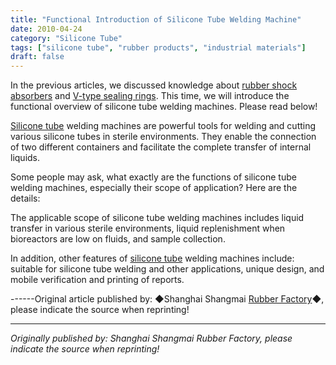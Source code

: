 ```yaml
---
title: "Functional Introduction of Silicone Tube Welding Machine"
date: 2010-04-24
category: "Silicone Tube"
tags: ["silicone tube", "rubber products", "industrial materials"]
draft: false
---
```


In the previous articles, we discussed knowledge about [rubber shock absorbers](http://www.smpolymer.com/) and [V-type sealing rings](http://www.smpolymer.com/). This time, we will introduce the functional overview of silicone tube welding machines. Please read below!

[Silicone tube](http://www.smpolymer.com/guijiaoguan/) welding machines are powerful tools for welding and cutting various silicone tubes in sterile environments. They enable the connection of two different containers and facilitate the complete transfer of internal liquids.

Some people may ask, what exactly are the functions of silicone tube welding machines, especially their scope of application? Here are the details:

The applicable scope of silicone tube welding machines includes liquid transfer in various sterile environments, liquid replenishment when bioreactors are low on fluids, and sample collection.

In addition, other features of [silicone tube](http://www.smpolymer.com/guijiaoguan/) welding machines include: suitable for silicone tube welding and other applications, unique design, and mobile verification and printing of reports.

------Original article published by: ◆Shanghai Shangmai [Rubber Factory](http://www.smpolymer.com/)◆, please indicate the source when reprinting!

---

*Originally published by: Shanghai Shangmai Rubber Factory, please indicate the source when reprinting!*